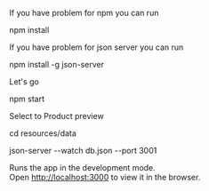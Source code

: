 If you have problem for npm you can run

npm install

If you have problem for json server you can run

npm install -g json-server

Let's go

npm start

Select to Product preview

cd resources/data

json-server --watch db.json --port 3001

Runs the app in the development mode.<br>
Open [http://localhost:3000](http://localhost:3000) to view it in the browser.
